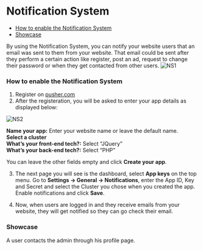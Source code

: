 # Notification System

-   [How to enable the Notification System](https://docs.yclas.com/notification-system/#how-to-enable-the-notification-system)
-   [Showcase](https://docs.yclas.com/notification-system/#showcase)

By using the Notification System, you can notify your website users that an email was sent to them from your website. That email could be sent after they perform a certain action like register, post an ad, request to change their password or when they get contacted from other users.
![NS1](https://user-images.githubusercontent.com/55290441/80630267-9fbfe880-8a5c-11ea-923a-52b43f310cc8.png)


### How to enable the Notification System

1. Register on  [pusher.com](https://dashboard.pusher.com/accounts/sign_up)  
2. After the registeration, you will be asked to enter your app details as displayed below:

![NS2](https://user-images.githubusercontent.com/55290441/80630266-9f275200-8a5c-11ea-8bf7-56401f84687c.png)


**Name your app:**  Enter your website name or leave the default name.  
**Select a cluster**  
**What’s your front-end tech?:**  Select “JQuery”  
**What’s your back-end tech?:**  Select “PHP”  

You can leave the other fields empty and click  **Create your app**.

3. The next page you will see is the dashboard, select  **App keys**  on the top menu. Go to  **Settings -> General -> Notifications**, enter the App ID, Key and Secret and select the Cluster you chose when you created the app. Enable notifications and click  **Save**.

4. Now, when users are logged in and they receive emails from your website, they will get notified so they can go check their email.

### Showcase

A user contacts the admin through his profile page.
